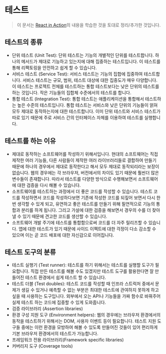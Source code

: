 # 테스트

> 이 문서는 [React in Action](https://www.manning.com/books/react-in-action)의 내용을 학습한 것을 토대로 정리/추가한 것입니다.

## 테스트의 종류

- 단위 테스트 (Unit Test): 단위 테스트는 기능의 개별적인 단위를 테스트합니다. 하나의 메서드가 제대로 기능하고 있는지에 대해 집중하는 테스트입니다. 이 테스트를 통해 리팩토링을 안전하고 쉽게 할 수 있습니다.
- 서비스 테스트 (Service Test): 서비스 테스트는 기능의 집합에 집중하여 테스트합니다. 서비스 테스트는 규모, 범위, 테스트 대상에 대한 집중도가 매우 다양합니다. 이 테스트는 프로젝트 전체를 테스트하는 통합 테스트보다는 낮은 단위의 테스트를 하는 것입니다. 작은 기능들의 집합체 수준에서의 테스트를 합니다.
- 통합 테스트 (Integration Test): 통합 테스트는 애플리케이션을 통합해서 테스트하는 높은 수준의 테스트입니다. 통합 테스트는 서비스와 낮은 단위의 기능들이 얽혀 모두 제대로 동작하는지에 대한 테스트합니다. 이미 단위 테스트와 서비스 테스트가 따로 있기 때문에 주로 서비스 간의 인터페이스 자체를 이용하여 테스트를 실행합니다.

## 테스트를 하는 이유

- 제대로 동작하는 소프트웨어를 작성하기 위해서입니다. 현대의 소프트웨어는 직접 제작한 여러 기능들, 다른 사람들이 제작한 여러 라이브러리들로 결합하여 만들기 때문에 하나의 경우에서 제대로 동작한다고 해서 모두 제대로 동작되리라는 보장이 없습니다. 웹의 경우에는 각 브라우저, 버전에서의 차이도 있기 때문에 훨씬더 많은 변수들이 존재합니다. 따라서 테스트를 다양한 방식으로 수행해보면서 소프트웨어에 대한 검증을 다시 해볼 수 있습니다.
- 소프트웨어를 테스트하는 과정에서 더 좋은 코드를 작성할 수 있습니다. 테스트 코드를 작성하면서 코드를 작성하다보면 기존에 작성한 코드를 되짚어 보면서 다시 한번 생각할 수 있게 되고, 유연하고 좋은 테스트를 만들기 위해 필연적으로 기능의 통합과 분리를 하게 됩니다. 그리고 가설에 대한 검증을 해보면서 경우의 수를 더 찾아낼 수 있기 때문에 견고한 코드를 생산할 수 있습니다.
- 소프트웨어 개발 주기에 테스트를 통합함으로써 코드를 더 자주 릴리즈할 수 있습니다. 앱에 대한 테스트가 있기 때문에 사이드 이펙트에 대한 걱정이 다소 감소할 수 있으며 이는 곧 코드 배포에 대한 자신감으로 이어집니다.

## 테스트 도구의 분류

- 테스트 실행기 (Test runner): 테스트를 하기 위해서는 테스트를 실행할 도구가 필요합니다. 직접 만든 테스트를 해볼 수도 있겠지만 테스트 도구를 활용한다면 잘 만들어진 테스트 환경에서 쉽게 테스트 할 수 있습니다.
- 테스트 더블 (Test doubles): 테스트 코드를 작성할 때 인프라 스트럭처 중에서 문제가 생길 수 있거나 예측할 수 없는 부분은 최대한 테스트에 관여하지 못하게 하고 싶을 때 사용하는 도구입니다. 외부에서 오는 API나 기능들을 가짜 함수로 바꿔주어 실제 테스트 하는 코드에 집중할 수 있게 도와줍니다.
- 검증 라이브러리 (Assertion libraries)
- 환경 구성 지원 도구 (Environment helpers): 웹의 경우에는 브라우저 환경에서의 동작을 테스트하기 위해서는 DOM, 사용자 이벤트 등이 필요합니다. 테스트 지원 도구들 중에는 이런 환경을 모방하여 해볼 수 있도록 만들어진 것들이 있어 편리하게 기본 브라우저 환경에서의 테스트가 가능합니다.
- 프레임워크 전용 라이브러리(Framework specific libraries)
- 커버리지 도구 (Coverage tools)
